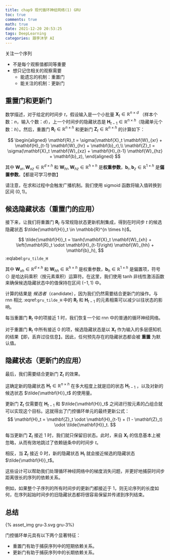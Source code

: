 ```yaml
---
title: chap9 现代循环神经网络(1) GRU
toc: true
comments: true
math: true
date: 2021-12-20 20:53:25
tags: DeepLearning
categories: 跟李沐学 AI
---
```




关注一个序列

- 不是每个观察值都同等重要
- 想只记住相关的观察需要
  - 能遗忘的机制：重置门
  - 能关注的机制：更新门

<!--more-->

## 重置门和更新门

数学描述，对于给定的时间步 $t$，假设输入是一个小批量 $\mathbf{X}_t \in \mathbb{R}^{n \times d}$ （样本个数：$n$，输入个数：$d$），上一个时间步的隐藏状态是 $\mathbf{H}_{t-1} \in \mathbb{R}^{n \times h}$（隐藏单元个数：$h$）。然后，重置门 $\mathbf{R}_t \in \mathbb{R}^{n \times h}$ 和更新门 $\mathbf{Z}_t \in \mathbb{R}^{n \times h}$ 的计算如下：

$$
\begin{aligned}
\mathbf{R}_t = \sigma(\mathbf{X}_t \mathbf{W}_{xr} + \mathbf{H}_{t-1} \mathbf{W}_{hr} + \mathbf{b}_r),\\
\mathbf{Z}_t = \sigma(\mathbf{X}_t \mathbf{W}_{xz} + \mathbf{H}_{t-1} \mathbf{W}_{hz} + \mathbf{b}_z),
\end{aligned}
$$

其中 $\mathbf{W}_{xr}, \mathbf{W}_{xz} \in \mathbb{R}^{d \times h}$ 和 $\mathbf{W}_{hr}, \mathbf{W}_{hz} \in \mathbb{R}^{h \times h}$ 是**权重参数**，$\mathbf{b}_r, \mathbf{b}_z \in \mathbb{R}^{1 \times h}$ 是**偏置参数**。【都是可学习参数】

请注意，在求和过程中会触发广播机制。我们使用 sigmoid 函数将输入值转换到区间 $(0, 1)$。

## 候选隐藏状态（重置门的应用）

接下来，让我们将重置门 $\mathbf{R}_t$ 与常规隐状态更新机制集成，得到在时间步 $t$ 的候选隐藏状态 $\tilde{\mathbf{H}}_t \in \mathbb{R}^{n \times h}$。

$$
\tilde{\mathbf{H}}_t = \tanh(\mathbf{X}_t \mathbf{W}_{xh} + \left(\mathbf{R}_t \odot \mathbf{H}_{t-1}\right) \mathbf{W}_{hh} + \mathbf{b}_h),
$$
:eqlabel:`gru_tilde_H`

其中 $\mathbf{W}_{xh} \in \mathbb{R}^{d \times h}$ 和 $\mathbf{W}_{hh} \in \mathbb{R}^{h \times h}$ 是权重参数，$\mathbf{b}_h \in \mathbb{R}^{1 \times h}$ 是偏置项，符号 $\odot$ 是哈达码乘积（按元素乘积）运算符。在这里，我们使用 tanh 非线性激活函数来确保候选隐藏状态中的值保持在区间 $(-1, 1)$ 中。

计算的结果是 *候选者*（candidate），因为我们仍然需要结合更新门的操作。与 rnn 相比 :eqref:`gru_tilde_H` 中的 $\mathbf{R}_t$ 和 $\mathbf{H}_{t-1}$ 的元素相乘可以减少以往状态的影响。

每当重置门 $\mathbf{R}_t$ 中的项接近 $1$ 时，我们恢复一个如 rnn 中的普通的循环神经网络。

对于重置门 $\mathbf{R}_t$ 中所有接近 $0$ 的项，候选隐藏状态是以 $\mathbf{X}_t$ 作为输入的多层感知机的结果【即，丢弃过往信息】。因此，任何预先存在的隐藏状态都会被 **重置** 为默认值。



## 隐藏状态（更新门的应用）

最后，我们需要结合更新门 $\mathbf{Z}_t$ 的效果。

这确定新的隐藏状态 $\mathbf{H}_t \in \mathbb{R}^{n \times h}$ 在多大程度上就是旧的状态 $\mathbf{H}_{t-1}$ ，以及对新的候选状态 $\tilde{\mathbf{H}}_t$ 的使用量。

更新门 $\mathbf{Z}_t$ 仅需要在 $\mathbf{H}_{t-1}$ 和 $\tilde{\mathbf{H}}_t$ 之间进行按元素的凸组合就可以实现这个目标。这就得出了门控循环单元的最终更新公式：
$$
\mathbf{H}_t = \mathbf{Z}_t \odot \mathbf{H}_{t-1}  + (1 - \mathbf{Z}_t) \odot \tilde{\mathbf{H}}_t.
$$


每当更新门 $\mathbf{Z}_t$ 接近 $1$ 时，我们就只保留旧状态。此时，来自 $\mathbf{X}_t$ 的信息基本上被忽略，从而有效地跳过了依赖链条中的时间步 $t$。

相反，当 $\mathbf{Z}_t$ 接近 $0$ 时，新的隐藏状态 $\mathbf{H}_t$ 就会接近候选的隐藏状态 $\tilde{\mathbf{H}}_t$。

这些设计可以帮助我们处理循环神经网络中的梯度消失问题，并更好地捕获时间步距离很长的序列的依赖关系。

例如，如果整个子序列的所有时间步的更新门都接近于 $1$，则无论序列的长度如何，在序列起始时间步的旧隐藏状态都将很容易保留并传递到序列结束。





## 总结



{% asset_img gru-3.svg gru-3%}



门控循环单元具有以下两个显著特征：

* 重置门有助于捕获序列中的短期依赖关系。
* 更新门有助于捕获序列中的长期依赖关系。

